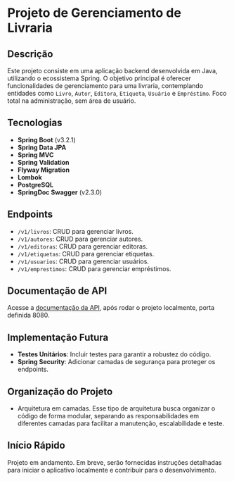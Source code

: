 # Projeto de Gerenciamento de Livraria

## Descrição
Este projeto consiste em uma aplicação backend desenvolvida em Java, utilizando o ecossistema Spring. O objetivo principal é oferecer funcionalidades de gerenciamento para uma livraria, contemplando entidades como `Livro`, `Autor`, `Editora`, `Etiqueta`, `Usuário` e `Empréstimo`. Foco total na administração, sem área de usuário.

## Tecnologias
- **Spring Boot** (v3.2.1)
- **Spring Data JPA**
- **Spring MVC**
- **Spring Validation**
- **Flyway Migration**
- **Lombok**
- **PostgreSQL**
- **SpringDoc Swagger** (v2.3.0)

## Endpoints
- `/v1/livros`: CRUD para gerenciar livros.
- `/v1/autores`: CRUD para gerenciar autores.
- `/v1/editoras`: CRUD para gerenciar editoras.
- `/v1/etiquetas`: CRUD para gerenciar etiquetas.
- `/v1/usuarios`: CRUD para gerenciar usuários.
- `/v1/emprestimos`: CRUD para gerenciar empréstimos.

## Documentação de API
Acesse a [documentação da API](http://localhost:8080/swagger-ui.html), após rodar o projeto localmente, porta definida 8080.

## Implementação Futura
- **Testes Unitários**: Incluir testes para garantir a robustez do código.
- **Spring Security**: Adicionar camadas de segurança para proteger os endpoints.

## Organização do Projeto
- Arquitetura em camadas. Esse tipo de arquitetura busca organizar o código de forma modular, separando as responsabilidades em diferentes camadas para facilitar a manutenção, escalabilidade e teste.

## Início Rápido
Projeto em andamento. Em breve, serão fornecidas instruções detalhadas para iniciar o aplicativo localmente e contribuir para o desenvolvimento.